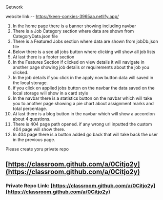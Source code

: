 Getwork 

website link:--  https://keen-conkies-3965aa.netlify.app/

1) In the home page there is a banner showing including navbar
2) There is a Job Category section where data are shown from CategoryData.json file
3) There is a Featured Jobs section where data are shown from jobDb.json file
4) Below there is a see all jobs button where clicking will show all job lists
5) At last there is a footer section
6) In the Features Section if clicked on view details it will navigate in another page showing job details or requirements about the job you clicked.
7) In the job details if you click in the apply now button data will saved in the local storage.
8) if you click on applied jobs button on the navbar the data saved on the local storage will show in a card style
9) In the navbar there is a statistics button on the navbar which will take you to another page showing a pie chart about assignment marks and total percentage.
10) At last there is a blog button in the navbar which will show a accordion about 4 questions.
11) There is 404 page path opened. if any wrong url inputted the custom 404 page will show there.
12) In 404 page there is a button added go back that will take back the user in the previous page.



Please create yoru private repo 
## [https://classroom.github.com/a/0Citjo2y](https://classroom.github.com/a/0Citjo2y)

### Private Repo Link: [https://classroom.github.com/a/0Citjo2y](https://classroom.github.com/a/0Citjo2y)
